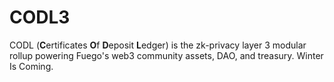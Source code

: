 # CODL3
CODL (**C**ertificates **O**f **D**eposit **L**edger) is the zk-privacy layer 3 modular rollup powering Fuego's web3 community assets, DAO, and treasury. Winter Is Coming.

